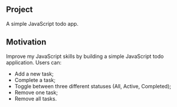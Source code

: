 ## Project 
A simple JavaScript todo app.

## Motivation
Improve my JavaScript skills by building a simple JavaScript todo application. 
Users can:
- Add a new task;
- Complete a task;
- Toggle between three different statuses (All, Active, Completed);
- Remove one task;
- Remove all tasks.
